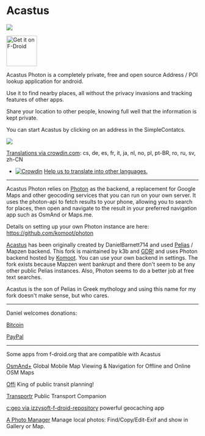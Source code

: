 # Acastus
![](https://i.imgur.com/uZYbEwT.png)

[<img src="https://f-droid.org/badge/get-it-on.png"
      alt="Get it on F-Droid"
      height="80">](https://f-droid.org/app/name.gdr.acastus_photon)
      
Acastus Photon is a completely private, free and open source Address / POI lookup application for android.

Use it to find nearby places, all without the privacy invasions and tracking features of other 
apps. 

Share your location to other people, knowing full well that the information is kept private.

You can start Acastus by clicking on an address in the SimpleContatcs.

![](https://raw.githubusercontent.com/gjedeer/Acastus/master/fastlane/metadata/android/en-US/images/phoneScreenshots/01.png)

[Translations via crowdin.com](https://crowdin.com/project/acastus-photon-adress2geotrans): cs, de, es, fr, it, ja, nl, no, pl, pt-BR, ro, ru, sv, zh-CN
* [![Crowdin](https://badges.crowdin.net/acastus-photon-adress2geotrans/localized.svg)](https://crowdin.com/project/acastus-photon-adress2geotrans) [Help us to translate into other languages.](https://crowdin.com/project/acastus-photon-adress2geotrans)

----

Acastus Photon relies on [Photon](http://photon.komoot.io/api) as the backend, a replacement for Google Maps and other geocoding services
that you can run on your own server. It uses the photon-api to fetch results to your phone, allowing
you to search for places, then open and navigate to the result in your preferred 
navigation app such as OsmAnd or Maps.me.

Details on setting up your own Photon instance are here: https://github.com/komoot/photon

[Acastus](https://github.com/DanielBarnett714/Acastus) has been originally created by DanielBarnett714 and used [Pelias](https://pelias.io) / Mapzen backend. This fork is maintained by k3b and [GDR!](https://gdr.name/) and uses Photon backend hosted by [Komoot](https://komoot.de/). You can use your own backend in settings. The fork exists because Mapzen went bankrupt and there don't seem to be any other public Pelias instances. Also, Photon seems to do a better job at free text searches.

Acastus is the son of Pelias in Greek mythology and using this name for my fork doesn't make sense, but who cares.

---

Daniel welcomes donations:

[Bitcoin](https://blockchain.info/address/1NjjuTxXm3ezpnVUGk4VmdEZUcym3SKZ8z)

[PayPal](https://www.paypal.com/cgi-bin/webscr?cmd=_donations&business=VTUD5XRYMT686&lc=US&item_name=Acastus&currency_code=USD&bn=PP%2dDonationsBF%3abtn_donateCC_LG%2egif%3aNonHosted)

----

Some apps from f-droid.org that are compatible with Acastus

[OsmAnd+](https://f-droid.org/en/packages/net.osmand.plus)
Global Mobile Map Viewing & Navigation for Offline and Online OSM Maps

[Offi](https://f-droid.org/en/packages/de.schildbach.oeffi)
King of public transit planning!

[Transportr](https://f-droid.org/en/packages/de.grobox.liberario)
Public Transport Companion

[c:geo via izzysoft-f-droid-repository](https://apt.izzysoft.de/fdroid/index/apk/cgeo.geocaching)
powerful geocaching app

[A Photo Manager](https://f-droid.org/en/packages/de.k3b.android.androFotoFinder)
Manage local photos: Find/Copy/Edit-Exif and show in Gallery or Map.
